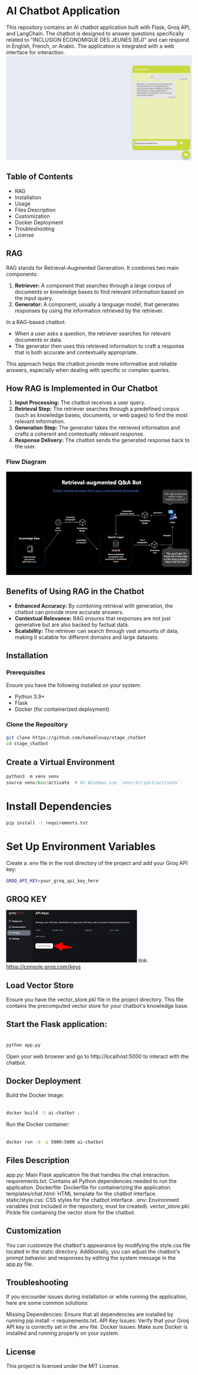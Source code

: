 # AI Chatbot Application

This repository contains an AI chatbot application built with Flask, Groq API, and LangChain. The chatbot is designed to answer questions specifically related to "INCLUSION ÉCONOMIQUE DES JEUNES (IEJ)" and can respond in English, French, or Arabic. The application is integrated with a web interface for interaction.
![chat](https://github.com/hamadlouay/stage_chatbot/blob/main/static/images/chat.png)
## Table of Contents
- RAG
- Installation
- Usage
- Files Description
- Customization
- Docker Deployment
- Troubleshooting
- License
## RAG
RAG stands for Retrieval-Augmented Generation. It combines two main components:

1. **Retriever:** A component that searches through a large corpus of documents or knowledge bases to find relevant information based on the input query.
2. **Generator:** A component, usually a language model, that generates responses by using the information retrieved by the retriever.

In a RAG-based chatbot:

- When a user asks a question, the retriever searches for relevant documents or data.
- The generator then uses this retrieved information to craft a response that is both accurate and contextually appropriate.

This approach helps the chatbot provide more informative and reliable answers, especially when dealing with specific or complex queries.

## How RAG is Implemented in Our Chatbot

1. **Input Processing:** The chatbot receives a user query.
2. **Retrieval Step:** The retriever searches through a predefined corpus (such as knowledge bases, documents, or web pages) to find the most relevant information.
3. **Generation Step:** The generator takes the retrieved information and crafts a coherent and contextually relevant response.
4. **Response Delivery:** The chatbot sends the generated response back to the user.

### Flow Diagram

![RAG Workflow](https://github.com/hamadlouay/stage_chatbot/blob/main/static/images/RAG_overview-1-1.png)

## Benefits of Using RAG in the Chatbot

- **Enhanced Accuracy:** By combining retrieval with generation, the chatbot can provide more accurate answers.
- **Contextual Relevance:** RAG ensures that responses are not just generative but are also backed by factual data.
- **Scalability:** The retriever can search through vast amounts of data, making it scalable for different domains and large datasets.

## Installation

### Prerequisites

Ensure you have the following installed on your system:

- Python 3.9+
- Flask
- Docker (for containerized deployment)

### Clone the Repository

```bash
git clone https://github.com/hamadlouay/stage_chatbot
cd stage_chatbot
```
## Create a Virtual Environment
```python
python3 -m venv venv
source venv/bin/activate  # On Windows use `venv\Scripts\activate`
```
# Install Dependencies
```bash
pip install -r requirements.txt
```
# Set Up Environment Variables
Create a .env file in the root directory of the project and add your Groq API key:
```bash
GROQ_API_KEY=your_groq_api_key_here
```
## GROQ KEY
![groq key](https://github.com/hamadlouay/stage_chatbot/blob/main/static/images/images.png)
link:
https://console.groq.com/keys
## Load Vector Store
Ensure you have the vector_store.pkl file in the project directory. This file contains the precomputed vector store for your chatbot's knowledge base.


## Start the Flask application:

```bash

python app.py
```
Open your web browser and go to http://localhost:5000 to interact with the chatbot.

## Docker Deployment
Build the Docker image:
```bash

docker build -t ai-chatbot .
```
Run the Docker container:

```bash

docker run -d -p 5000:5000 ai-chatbot
```
## Files Description
app.py: Main Flask application file that handles the chat interaction.
requirements.txt: Contains all Python dependencies needed to run the application.
Dockerfile: Dockerfile for containerizing the application.
templates/chat.html: HTML template for the chatbot interface.
static/style.css: CSS styles for the chatbot interface.
.env: Environment variables (not included in the repository, must be created).
vector_store.pkl: Pickle file containing the vector store for the chatbot.
## Customization
You can customize the chatbot's appearance by modifying the style.css file located in the static directory. Additionally, you can adjust the chatbot's prompt behavior and responses by editing the system message in the app.py file.

## Troubleshooting
If you encounter issues during installation or while running the application, here are some common solutions:

Missing Dependencies: Ensure that all dependencies are installed by running pip install -r requirements.txt.
API Key Issues: Verify that your Groq API key is correctly set in the .env file.
Docker Issues: Make sure Docker is installed and running properly on your system.
## License
This project is licensed under the MIT License.



[def]: ChatBot-main/static/images/RAG_overview-1-1.png